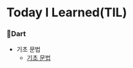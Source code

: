 # Today I Learned(TIL)


### Dart
* 기초 문법
  * [기초 문법](https://github.com/devIos6083/TIL/blob/main/2024/2024.10/Dart-%EA%B8%B0%EB%B3%B8%EB%AC%B8%EB%B2%95.md)
